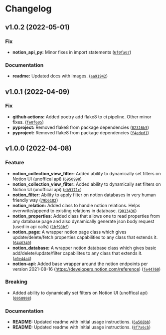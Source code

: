 # Changelog

<!--next-version-placeholder-->

## v1.0.2 (2022-05-01)
### Fix
* **notion_api_py:** Minor fixes in import statements ([`6f0fa67`](https://github.com/sunnydsouza/notion-api-py/commit/6f0fa67b6b6bc1bb63b30b69527c997676409a8b))

### Documentation
* **readme:** Updated docs with images. ([`aa91942`](https://github.com/sunnydsouza/notion-api-py/commit/aa91942c7143e59ca27b73b041f682e507b6561e))

## v1.0.1 (2022-04-09)
### Fix
* **github actions:** Added poetry add flake8 to ci pipeline. Other minor fixes. ([`fe0f605`](https://github.com/sunnydsouza/notion-api-py/commit/fe0f605890cf6698c5347b129acea3af45290996))
* **pyproject:** Removed flake8 from package dependencies ([`02316b5`](https://github.com/sunnydsouza/notion-api-py/commit/02316b508977cac24398f6d11628ce39347f1dcc))
* **pyproject:** Removed flake8 from package dependencies ([`f4eded1`](https://github.com/sunnydsouza/notion-api-py/commit/f4eded152cd85af34629323b813ba3d204f5c79a))


## v1.0.0 (2022-04-08)
### Feature
* **notion_collection_view_filter:** Added ability to dynamically set filters on Notion UI (unoffical api) ([`6950998`](https://github.com/sunnydsouza/notion-api-py/commit/69509988d4e3f6242e0d7cfcce2787ae5b0266bd))
* **notion_collection_view_filter:** Added ability to dynamically set filters on Notion UI (unoffical api) ([`db9171c`](https://github.com/sunnydsouza/notion-api-py/commit/db9171c502028c808ec26d126dfe49856b60f55e))
* **notion_filter:** Ability to apply filter on notion databases in very human friendly way ([`79b6182`](https://github.com/sunnydsouza/notion-api-py/commit/79b6182767afd7528358991a316034dd866c3384))
* **notion_relation:** Added class to handle notion relations. Helps overwrite/append to existing relations in database. ([`9013436`](https://github.com/sunnydsouza/notion-api-py/commit/90134362c4c2e301c741b67eb53b20eebc3101e3))
* **notion_properties:** Added class that allows one to read properties from any database page and also dynamically generate json body request (used in api calls) ([`1bf98bf`](https://github.com/sunnydsouza/notion-api-py/commit/1bf98bfcd1ac3d2b3e19f705301c466bb0106e4f))
* **notion_page:** A wrapper notion page class which gives update/delete/fetch properties capabilities to any class that extends it. ([`6446340`](https://github.com/sunnydsouza/notion-api-py/commit/64463402f861b1b1030aab26573679800b0a5b55))
* **notion_database:** A wrapper notion database class which gives basic add/delete/update/filter capabilites to any class that extends it. ([`a0e44a4`](https://github.com/sunnydsouza/notion-api-py/commit/a0e44a41a7a9fd29317bd1239156569cbc5fc6b1))
* **notion-api:** Added base wrapper around the notion endpoints per version 2021-08-16 (https://developers.notion.com/reference) ([`fe44760`](https://github.com/sunnydsouza/notion-api-py/commit/fe4476029f27dace642014d2f346d7a123a009fd))

### Breaking
* Added ability to dynamically set filters on Notion UI (unoffical api)  ([`6950998`](https://github.com/sunnydsouza/notion-api-py/commit/69509988d4e3f6242e0d7cfcce2787ae5b0266bd))

### Documentation
* **README:** Updated readme with initial usage instructions. ([`6a508bb`](https://github.com/sunnydsouza/notion-api-py/commit/6a508bbb4998e7454f885e16ac9dbac3a2f1eba0))
* **README:** Updated readme with initial usage instructions. ([`8f7a6cb`](https://github.com/sunnydsouza/notion-api-py/commit/8f7a6cbd5b86cfeab2fd0e932f66c4a060cc2db7))
